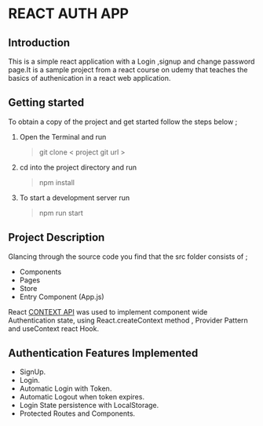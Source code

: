 # REACT AUTH  APP

## Introduction 

 This is a simple react application with a Login ,signup and change password page.It is a sample project from a react course on udemy that teaches the basics of authenication in a react web application.

## Getting started

  To obtain a copy of the project and get started  follow the steps below ; 

1. Open the Terminal and run 
   >git clone < project git url >

2. cd into the project directory and run 

   >npm install 

3. To start a development server run 
   >npm run start 


## Project Description 

 Glancing through the source code you find that the src folder consists of ;

 - Components
 - Pages 
 - Store
 - Entry Component (App.js)

  React  [CONTEXT API](https://reactjs.org/docs/context.html) was used to implement component wide Authentication state, using   React.createContext method , Provider Pattern and  useContext react Hook. 

## Authentication Features Implemented 

- SignUp. 
- Login. 
- Automatic Login with Token. 
- Automatic Logout when token expires. 
- Login State persistence with LocalStorage.
- Protected Routes and Components. 





